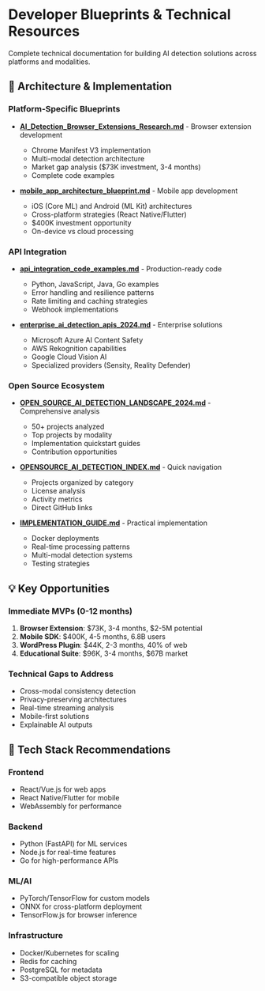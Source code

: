 # Developer Blueprints & Technical Resources

Complete technical documentation for building AI detection solutions across platforms and modalities.

## 📄 Architecture & Implementation

### Platform-Specific Blueprints
- **[AI_Detection_Browser_Extensions_Research.md](AI_Detection_Browser_Extensions_Research.md)** - Browser extension development
  - Chrome Manifest V3 implementation
  - Multi-modal detection architecture
  - Market gap analysis ($73K investment, 3-4 months)
  - Complete code examples

- **[mobile_app_architecture_blueprint.md](mobile_app_architecture_blueprint.md)** - Mobile app development
  - iOS (Core ML) and Android (ML Kit) architectures
  - Cross-platform strategies (React Native/Flutter)
  - $400K investment opportunity
  - On-device vs cloud processing

### API Integration
- **[api_integration_code_examples.md](api_integration_code_examples.md)** - Production-ready code
  - Python, JavaScript, Java, Go examples
  - Error handling and resilience patterns
  - Rate limiting and caching strategies
  - Webhook implementations

- **[enterprise_ai_detection_apis_2024.md](enterprise_ai_detection_apis_2024.md)** - Enterprise solutions
  - Microsoft Azure AI Content Safety
  - AWS Rekognition capabilities
  - Google Cloud Vision AI
  - Specialized providers (Sensity, Reality Defender)

### Open Source Ecosystem
- **[OPEN_SOURCE_AI_DETECTION_LANDSCAPE_2024.md](OPEN_SOURCE_AI_DETECTION_LANDSCAPE_2024.md)** - Comprehensive analysis
  - 50+ projects analyzed
  - Top projects by modality
  - Implementation quickstart guides
  - Contribution opportunities

- **[OPENSOURCE_AI_DETECTION_INDEX.md](OPENSOURCE_AI_DETECTION_INDEX.md)** - Quick navigation
  - Projects organized by category
  - License analysis
  - Activity metrics
  - Direct GitHub links

- **[IMPLEMENTATION_GUIDE.md](IMPLEMENTATION_GUIDE.md)** - Practical implementation
  - Docker deployments
  - Real-time processing patterns
  - Multi-modal detection systems
  - Testing strategies

## 💡 Key Opportunities

### Immediate MVPs (0-12 months)
1. **Browser Extension**: $73K, 3-4 months, $2-5M potential
2. **Mobile SDK**: $400K, 4-5 months, 6.8B users
3. **WordPress Plugin**: $44K, 2-3 months, 40% of web
4. **Educational Suite**: $96K, 3-4 months, $67B market

### Technical Gaps to Address
- Cross-modal consistency detection
- Privacy-preserving architectures
- Real-time streaming analysis
- Mobile-first solutions
- Explainable AI outputs

## 🔧 Tech Stack Recommendations

### Frontend
- React/Vue.js for web apps
- React Native/Flutter for mobile
- WebAssembly for performance

### Backend
- Python (FastAPI) for ML services
- Node.js for real-time features
- Go for high-performance APIs

### ML/AI
- PyTorch/TensorFlow for custom models
- ONNX for cross-platform deployment
- TensorFlow.js for browser inference

### Infrastructure
- Docker/Kubernetes for scaling
- Redis for caching
- PostgreSQL for metadata
- S3-compatible object storage